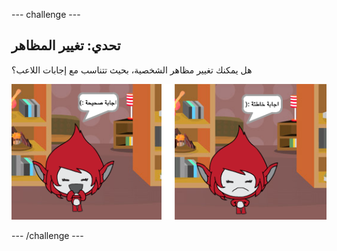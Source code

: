 \--- challenge \---

## تحدي: تغيير المظاهر

هل يمكنك تغيير مظاهر الشخصية، بحيث تتناسب مع إجابات اللاعب؟

![لقطة الشاشة](images/brain-costume.png)

\--- /challenge \---